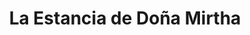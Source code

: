 ---
title: "La Estancia de Doña Mirtha"
url: /jose-leon-suarez/la-estancia-de-dona-mirtha/
shop: Metzgerei
---